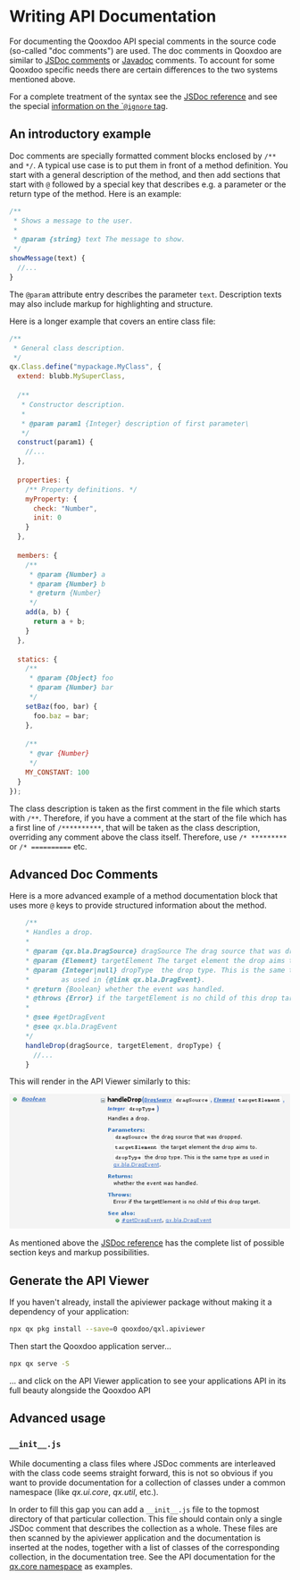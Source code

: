 # Writing API Documentation

For documenting the Qooxdoo API special comments in the source code (so-called
"doc comments") are used. The doc comments in Qooxdoo are similar to
[JSDoc comments](https://jsdoc.app/) or
[Javadoc](http://docs.oracle.com/javase/7/docs/technotes/tools/solaris/javadoc.html)
comments. To account for some Qooxdoo specific needs there are certain
differences to the two systems mentioned above.

For a complete treatment of the syntax see the
[JSDoc reference](api_jsdoc_ref.md) and see the special
[information on the \``@ignore` tag](api_jsdoc_at_ignore.md).

## An introductory example

Doc comments are specially formatted comment blocks enclosed by `/**` and `*/`.
A typical use case is to put them in front of a method definition. You start
with a general description of the method, and then add sections that start with
`@` followed by a special key that describes e.g. a parameter or the return type
of the method. Here is an example:

```javascript
/**
 * Shows a message to the user.
 *
 * @param {string} text The message to show.
 */
showMessage(text) {
  //...
}
```

The `@param` attribute entry describes the parameter `text`. Description texts
may also include markup for highlighting and structure.

Here is a longer example that covers an entire class file:

```javascript
/**
 * General class description.
 */
qx.Class.define("mypackage.MyClass", {
  extend: blubb.MySuperClass,

  /**
   * Constructor description.
   *
   * @param param1 {Integer} description of first parameter\
   */
  construct(param1) {
    //...
  },

  properties: {
    /** Property definitions. */
    myProperty: {
      check: "Number",
      init: 0
    }
  },

  members: {
    /**
     * @param {Number} a
     * @param {Number} b
     * @return {Number}
     */
    add(a, b) {
      return a + b;
    }
  },

  statics: {
    /**
     * @param {Object} foo
     * @param {Number} bar
     */
    setBaz(foo, bar) {
      foo.baz = bar;
    },

    /**
     * @var {Number}
     */
    MY_CONSTANT: 100
  }
});
```

The class description is taken as the first comment in the file which starts
with `/**`. Therefore, if you have a comment at the start of the file which has a
first line of `/**********`, that will be taken as the class description,
overriding any comment above the class itself. Therefore, use `/* *********` or
`/* ==========` etc.

## Advanced Doc Comments

Here is a more advanced example of a method documentation block that uses more
`@` keys to provide structured information about the method.

```javascript
    /**
    * Handles a drop.
    *
    * @param {qx.bla.DragSource} dragSource The drag source that was dropped.
    * @param {Element} targetElement The target element the drop aims to.
    * @param {Integer|null} dropType  the drop type. This is the same type
    *        as used in {@link qx.bla.DragEvent}.
    * @return {Boolean} whether the event was handled.
    * @throws {Error} if the targetElement is no child of this drop target.
    *
    * @see #getDragEvent
    * @see qx.bla.DragEvent
    */
    handleDrop(dragSource, targetElement, dropType) {
      //...
    }
```

This will render in the API Viewer similarly to this:

![image](apiviewer_method.png)

As mentioned above the [JSDoc reference](api_jsdoc_ref.md) has the complete list
of possible section keys and markup possibilities.

## Generate the API Viewer

If you haven't already, install the apiviewer package without making it a
dependency of your application:

```bash
npx qx pkg install --save=0 qooxdoo/qxl.apiviewer
```

Then start the Qooxdoo application server...

```bash
npx qx serve -S
```

... and click on the API Viewer application to see your applications API in its
full beauty alongside the Qooxdoo API

## Advanced usage

### `__init__.js`

While documenting a class files where JSDoc comments are interleaved with the
class code seems straight forward, this is not so obvious if you want to provide
documentation for a collection of classes under a common namespace (like
_qx.ui.core_, _qx.util_, etc.).

In order to fill this gap you can add a `__init__.js` file to the topmost
directory of that particular collection. This file should contain only a single
JSDoc comment that describes the collection as a whole. These files are then
scanned by the apiviewer application and the documentation is inserted at the
nodes, together with a list of classes of the corresponding collection, in the
documentation tree. See the API documentation for the
[qx.core namespace](apps://apiviewer/#qx.core) as examples.
